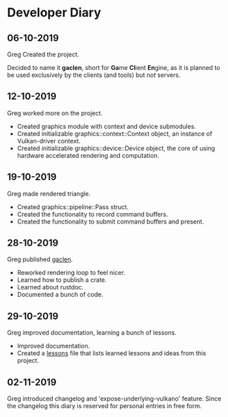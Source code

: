 # Developer Diary

## 06-10-2019

Greg Created the project.

Decided to name it **gaclen**, short for **Ga**me **Cl**ient **En**gine, as it is planned to be used exclusively by the clients (and tools) but *not* servers.

## 12-10-2019

Greg worked more on the project.

- Created graphics module with context and device submodules.
- Created initializable graphics::context::Context object, an instance of Vulkan-driver context.
- Created initializable graphics::device::Device object, the core of using hardware accelerated rendering and computation.

## 19-10-2019

Greg made rendered triangle.

- Created graphics::pipeline::Pass struct.
- Created the functionality to record command buffers.
- Created the functionality to submit command buffers and present.

## 28-10-2019

Greg published [gaclen](https://crates.io/crates/gaclen).

- Reworked rendering loop to feel nicer.
- Learned how to publish a crate.
- Learned about rustdoc.
- Documented a bunch of code.

## 29-10-2019

Greg improved documentation, learning a bunch of lessons.

- Improved documentation.
- Created a [lessons](lessons.md) file that lists learned lessons and ideas from this project.

## 02-11-2019

Greg introduced changelog and 'expose-underlying-vulkano' feature.
Since the changelog this diary is reserved for personal entries in free form.
